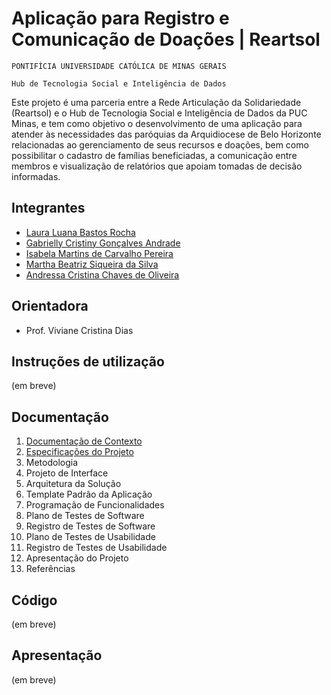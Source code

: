 # Aplicação para Registro e Comunicação de Doações | Reartsol

`PONTIFÍCIA UNIVERSIDADE CATÓLICA DE MINAS GERAIS`

`Hub de Tecnologia Social e Inteligência de Dados`

Este projeto é uma parceria entre a Rede Articulação da Solidariedade (Reartsol) e o Hub de Tecnologia Social e Inteligência de Dados da PUC Minas, e tem como objetivo o desenvolvimento de uma aplicação para atender às necessidades das paróquias da Arquidiocese de Belo Horizonte relacionadas ao gerenciamento de seus recursos e doações, bem como possibilitar o cadastro de famílias beneficiadas, a comunicação entre membros e visualização de relatórios que apoiam tomadas de decisão informadas.

## Integrantes

* [Laura Luana Bastos Rocha](https://github.com/lauraluana1)
* [Gabrielly Cristiny Gonçalves Andrade](https://github.com/gabsandrade)
* [Isabela Martins de Carvalho Pereira](https://github.com/isabelamartinez)
* [Martha Beatriz Siqueira da Silva](https://github.com/marthabea)
* [Andressa Cristina Chaves de Oliveira](https://github.com/andressachaves)


## Orientadora

* Prof. Viviane Cristina Dias

## Instruções de utilização

(em breve)

## Documentação

1. [Documentação de Contexto](https://github.com/isabelamartinez/app-veaspam/blob/main/docs/01_Documentacao_de_Contexto.md)
2. [Especificações do Projeto](https://github.com/isabelamartinez/app-veaspam/blob/main/docs/02_Especificacoes_do_Projeto.md)
3. Metodologia
4. Projeto de Interface
5. Arquitetura da Solução
6. Template Padrão da Aplicação
7. Programação de Funcionalidades
8. Plano de Testes de Software
9. Registro de Testes de Software
10. Plano de Testes de Usabilidade
11. Registro de Testes de Usabilidade
12. Apresentação do Projeto
13. Referências

## Código

(em breve)

## Apresentação

(em breve)
